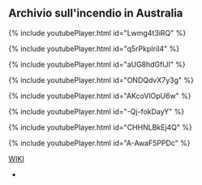 ## Archivio sull'incendio in Australia
{% include youtubePlayer.html id="Lwmg4t3iRQ" %}

{% include youtubePlayer.html id="q5rPkpIriI4" %}


{% include youtubePlayer.html id="aUG8hdGflJI" %}


{% include youtubePlayer.html id="ONDQdvX7y3g" %}


{% include youtubePlayer.html id="AKcoVlOpU6w" %}

{% include youtubePlayer.html id="-Qj-fokDayY" %}

{% include youtubePlayer.html id="CHHNLBkEj4Q" %}

{% include youtubePlayer.html id="A-AwaF5PPDc" %}


[WIKI](https://it.wikipedia.org/wiki/Incendi_in_Australia_del_2019-2020)
* []()
